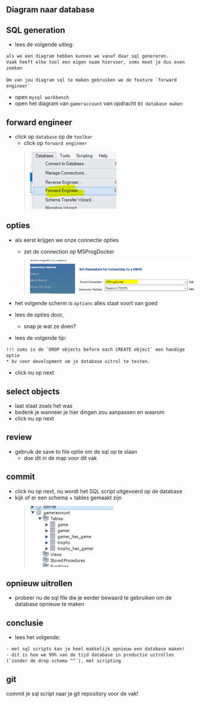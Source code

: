 ## Diagram naar database


## SQL generation

- lees de volgende uitleg:
```
als we een diagram hebben kunnen we vanaf daar sql genereren.
Vaak heeft elke tool een eigen naam hiervoor, soms moet je dus even zoeken

Om van jou diagram sql te maken gebruiken we de feature `forward engineer`
```

- open `mysql workbench`
- open het diagram van `gameraccount` van opdracht `03 database maken`

## forward engineer

- click op `database` op de `toolbar`
    - click op `forward engineer`
    >![](img/forward.PNG)

## opties

- als eerst krijgen we onze connectie opties
    - zet de connection op M5ProgDocker
    >![](img/conn.PNG)
    
- het volgende scherm is `options` alles staat soort van goed
- lees de opties door, 
    - snap je wat ze doen?

- lees de volgende tip:
```
!!! soms is de `DROP objects before each CREATE object` een handige optie
* bv voor development om je database uitrol te testen.
```
- click nu op next

## select objects

- laat staat zoals het was
- bedenk je wanneer je hier dingen zou aanpassen en waarom
- click nu op next

## review


- gebruik de save to file optie om de sql op te slaan
    - doe dit in de map voor dit vak

## commit

- click nu op next, nu wordt het SQL script uitgevoerd op de database
- kijk of er een schema + tables gemaakt zijn
    >![](img/gameraccount.PNG)

## opnieuw uitrollen

- probeer nu de sql file die je eerder bewaard te gebruiken om de database opnieuw te maken


## conclusie

- lees het volgende:
```
- met sql scripts kan je heel makkelijk opnieuw een database maken!
- dit is hoe we 99% van de tijd database in productie uitrollen (`zonder de drop schema ^^`), met scripting
```
## git

commit je sql script naar je git repository voor de vak!